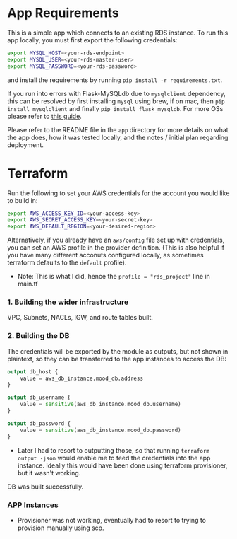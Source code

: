 # App Requirements
This is a simple app which connects to an existing RDS instance. To run this app locally, you must first export the following credentials: 
```bash
export MYSQL_HOST=<your-rds-endpoint>
export MYSQL_USER=<your-rds-master-user>
export MYSQL_PASSWORD=<your-rds-password>
```
and install the requirements by running `pip install -r requirements.txt`. 

If you run into errors with Flask-MySQLdb due to `mysqlclient` dependency, this can be resolved by first installing `mysql` using brew, if on mac, then `pip install mysqlclient` and finally `pip install flask_mysqldb`. For more OSs please refer to [this guide](https://pypi.org/project/mysqlclient/). 

Please refer to the README file in the `app` directory for more details on what the app does, how it was tested locally, and the notes / initial plan regarding deployment. 

# Terraform 
Run the following to set your AWS credentials for the account you would like to build in:
```bash
export AWS_ACCESS_KEY_ID=<your-access-key>
export AWS_SECRET_ACCESS_KEY=<your-secret-key>
export AWS_DEFAULT_REGION=<your-desired-region>
```
Alternatively, if you already have an `aws/config` file set up with credentials, you can set an AWS profile in the provider definition. (This is also helpful if you have many different acconuts configured locally, as sometimes terraform defaults to the `default` profile). 
- Note: This is what I did, hence the `profile = "rds_project"` line in main.tf
### 1. Building the wider infrastructure
VPC, Subnets, NACLs, IGW, and route tables built. 

### 2. Building the DB 
The credentials will be exported by the module as outputs, but not shown in plaintext, so they can be transferred to the app instances to access the DB:
```terraform
output db_host {
    value = aws_db_instance.mood_db.address
}

output db_username {
    value = sensitive(aws_db_instance.mood_db.username)
}

output db_password {
    value = sensitive(aws_db_instance.mood_db.password)
}
```
- Later I had to resort to outputting those, so that running `terraform output -json` would enable me to feed the credentials into the app instance. Ideally this would have been done using terraform provisioner, but it wasn't working. 

DB was built successfully. 

### APP Instances
- Provisioner was not working, eventually had to resort to trying to provision manually using scp. 

